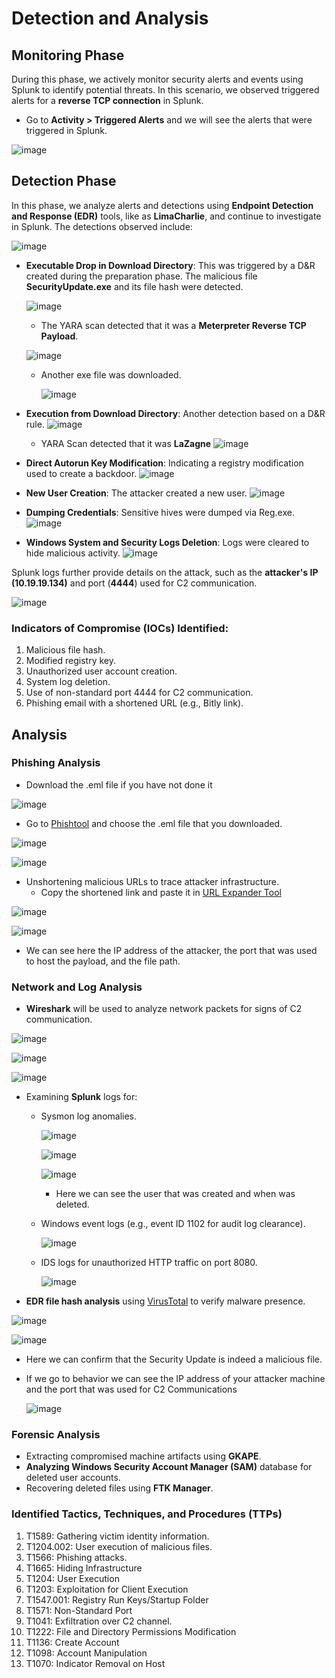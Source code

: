 # Detection and Analysis


## Monitoring Phase

During this phase, we actively monitor security alerts and events using Splunk to identify potential threats. In this scenario, we observed triggered alerts for a **reverse TCP connection** in Splunk.

- Go to **Activity > Triggered Alerts** and we will see the alerts that were triggered in Splunk.

![image](https://github.com/user-attachments/assets/734071cd-58ae-4f34-a1bf-eea2784b1bce)

## Detection Phase

In this phase, we analyze alerts and detections using **Endpoint Detection and Response (EDR)** tools, like as **LimaCharlie**, and continue to investigate in Splunk. The detections observed include:

![image](https://github.com/user-attachments/assets/11edcdac-e209-4410-ae46-528d4f72a980)

- **Executable Drop in Download Directory**: This was triggered by a D&R created during the preparation phase. The malicious file **SecurityUpdate.exe** and its file hash were detected.

   ![image](https://github.com/user-attachments/assets/1261b8d1-594b-433c-8512-b57febe4ac19)
  - The YARA scan detected that it was a **Meterpreter Reverse TCP Payload**.

   ![image](https://github.com/user-attachments/assets/95934230-55ef-484c-a815-8c4264bb7764)

  - Another exe file was downloaded.
  
    ![image](https://github.com/user-attachments/assets/36f82cf5-5be3-4152-9845-55af3c2aa8cc)

  
- **Execution from Download Directory**: Another detection based on a D&R rule.
  ![image](https://github.com/user-attachments/assets/a46a48a0-8cf0-4ae2-9b2e-a0ace0eb7208)
  - YARA Scan detected that it was **LaZagne**
    ![image](https://github.com/user-attachments/assets/154cb1ff-7554-4c2d-a626-9659ce370be2)

- **Direct Autorun Key Modification**: Indicating a registry modification used to create a backdoor.
  ![image](https://github.com/user-attachments/assets/37479115-e504-4cf2-ba0a-cce3f0447e41)

- **New User Creation**: The attacker created a new user.
  ![image](https://github.com/user-attachments/assets/088390e6-ff33-4377-aec6-fa6bd921e46c)

- **Dumping Credentials**: Sensitive hives were dumped via Reg.exe.
  ![image](https://github.com/user-attachments/assets/769d3607-8ed1-42e0-a3cd-5016fb332912)

- **Windows System and Security Logs Deletion**: Logs were cleared to hide malicious activity.
  ![image](https://github.com/user-attachments/assets/a0c302a5-b9b9-4950-99a1-94cbb4c2a6bf)

Splunk logs further provide details on the attack, such as the **attacker's IP (10.19.19.134)** and port (**4444**) used for C2 communication.

![image](https://github.com/user-attachments/assets/2a1352e1-bd76-4604-b239-d52a5332ea1c)

### Indicators of Compromise (IOCs) Identified:

1. Malicious file hash.
2. Modified registry key.
3. Unauthorized user account creation.
4. System log deletion.
5. Use of non-standard port 4444 for C2 communication.
6. Phishing email with a shortened URL (e.g., Bitly link).

## Analysis

### Phishing Analysis

- Download the .eml file if you have not done it

![image](https://github.com/user-attachments/assets/e5bccb96-c184-4ccd-93b5-b33e36a95a45)

- Go to [Phishtool](https://app.phishtool.com/submit) and choose the .eml file that you downloaded.

![image](https://github.com/user-attachments/assets/58e68194-17dd-4b90-9c08-3201577ca87c)

![image](https://github.com/user-attachments/assets/c2421f9d-4912-4c29-bf1b-c9aeb34928db)

- Unshortening malicious URLs to trace attacker infrastructure.
  - Copy the shortened link and paste it in [URL Expander Tool](https://www.bing.com/ck/a?!&&p=e4c94fa102759f71528b69a24210c528e8d83d620f0ef91e8e8458218145bd2dJmltdHM9MTc0MDM1NTIwMA&ptn=3&ver=2&hsh=4&fclid=05217751-e29b-69ad-1992-62d9e33c683b&psq=link+unshortener&u=a1aHR0cHM6Ly90Lmx5L3Rvb2xzL2xpbmstZXhwYW5kZXI&ntb=1)

![image](https://github.com/user-attachments/assets/ea5d590b-19c9-41a4-8042-c040a7effe6d)

![image](https://github.com/user-attachments/assets/5434000a-eb4a-4b27-90d0-d19f1897e95c)

- We can see here the IP address of the attacker, the port that was used to host the payload, and the file path.

### Network and Log Analysis

- **Wireshark** will be used to analyze network packets for signs of C2 communication.

![image](https://github.com/user-attachments/assets/5fbba53a-4afb-4bf4-8ffb-b4f28d29ec9d)

![image](https://github.com/user-attachments/assets/3c0d8179-9b8f-40ac-b366-54c1385b873c)

![image](https://github.com/user-attachments/assets/cf2e6f50-1237-4edb-b518-b76852b83055)

- Examining **Splunk** logs for:
  - Sysmon log anomalies.

     ![image](https://github.com/user-attachments/assets/e2ef3580-64fb-41a9-9803-52f88836a197)
    
    ![image](https://github.com/user-attachments/assets/796c83cf-317b-4a99-bf9e-ef00641ea50b)
    
    ![image](https://github.com/user-attachments/assets/a6555bac-f584-4a3e-88d1-60ae1c655dea)
      
      - Here we can see the user that was created and when was deleted. 

  - Windows event logs (e.g., event ID 1102 for audit log clearance).

     ![image](https://github.com/user-attachments/assets/3c69c8a5-e321-4ddb-8d2d-7dc2f03676d9)

  - IDS logs for unauthorized HTTP traffic on port 8080.

     ![image](https://github.com/user-attachments/assets/27411d9c-d223-4fc4-9f81-8d0ea0d61af9)

- **EDR file hash analysis** using [VirusTotal](https://www.virustotal.com/gui/home/search) to verify malware presence.

![image](https://github.com/user-attachments/assets/05716a9c-d470-44bf-aaba-efd0ed9c709a)

![image](https://github.com/user-attachments/assets/7be8304d-7135-41d2-a9ff-c915ca6be8db)

   - Here we can confirm that the Security Update is indeed a malicious file.
- If we go to behavior we can see the IP address of your attacker machine and the port that was used for C2 Communications

  ![image](https://github.com/user-attachments/assets/6462020d-5a5f-4193-a443-e13bde1ef5c5)

### Forensic Analysis

- Extracting compromised machine artifacts using **GKAPE**.
- **Analyzing Windows Security Account Manager (SAM)** database for deleted user accounts.
- Recovering deleted files using **FTK Manager**.

### Identified Tactics, Techniques, and Procedures (TTPs)

1. T1589: Gathering victim identity information. 
2. T1204.002: User execution of malicious files.
3. T1566: Phishing attacks.
4. T1665: Hiding Infrastructure
5. T1204: User Execution
6. T1203: Exploitation for Client Execution
7. T1547.001: Registry Run Keys/Startup Folder
8. T1571: Non-Standard Port
9. T1041: Exfiltration over C2 channel.
10. T1222: File and Directory Permissions Modification
11. T1136: Create Account
12. T1098: Account Manipulation
13. T1070: Indicator Removal on Host

